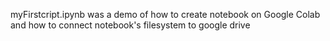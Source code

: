 myFirstcript.ipynb was a demo of how to create notebook on Google Colab and how to connect notebook's filesystem to google drive
